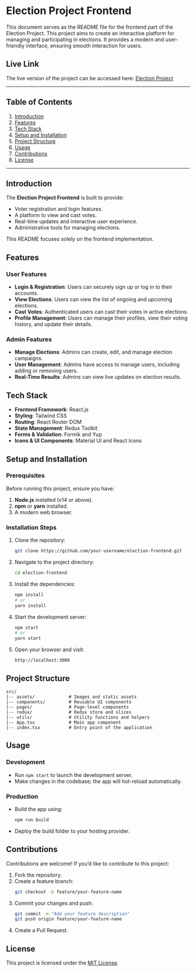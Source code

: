 # Election Project Frontend

This document serves as the README file for the frontend part of the Election Project. This project aims to create an interactive platform for managing and participating in elections. It provides a modern and user-friendly interface, ensuring smooth interaction for users.

## Live Link

The live version of the project can be accessed here: [Election Project](https://electon-one.vercel.app/)

---

## Table of Contents

1. [Introduction](#introduction)
2. [Features](#features)
3. [Tech Stack](#tech-stack)
4. [Setup and Installation](#setup-and-installation)
5. [Project Structure](#project-structure)
6. [Usage](#usage)
7. [Contributions](#contributions)
8. [License](#license)

---

## Introduction

The **Election Project Frontend** is built to provide:

- Voter registration and login features.
- A platform to view and cast votes.
- Real-time updates and interactive user experience.
- Administrative tools for managing elections.

This README focuses solely on the frontend implementation.

## Features

### User Features

- **Login & Registration**: Users can securely sign up or log in to their accounts.
- **View Elections**: Users can view the list of ongoing and upcoming elections.
- **Cast Votes**: Authenticated users can cast their votes in active elections.
- **Profile Management**: Users can manage their profiles, view their voting history, and update their details.

### Admin Features

- **Manage Elections**: Admins can create, edit, and manage election campaigns.
- **User Management**: Admins have access to manage users, including adding or removing users.
- **Real-Time Results**: Admins can view live updates on election results.

## Tech Stack

- **Frontend Framework**: React.js
- **Styling**: Tailwind CSS
- **Routing**: React Router DOM
- **State Management**: Redux Toolkit
- **Forms & Validation**: Formik and Yup
- **Icons & UI Components**: Material UI and React Icons

## Setup and Installation

### Prerequisites

Before running this project, ensure you have:

1. **Node.js** installed (v14 or above).
2. **npm** or **yarn** installed.
3. A modern web browser.

### Installation Steps

1. Clone the repository:

   ```bash
   git clone https://github.com/your-username/election-frontend.git
   ```

2. Navigate to the project directory:

   ```bash
   cd election-frontend
   ```

3. Install the dependencies:

   ```bash
   npm install
   # or
   yarn install
   ```

4. Start the development server:

   ```bash
   npm start
   # or
   yarn start
   ```

5. Open your browser and visit:

   ```
   http://localhost:3000
   ```

## Project Structure

```plaintext
src/
|-- assets/             # Images and static assets
|-- components/         # Reusable UI components
|-- pages/              # Page-level components
|-- redux/              # Redux store and slices
|-- utils/              # Utility functions and helpers
|-- App.tsx             # Main app component
|-- index.tsx           # Entry point of the application
```

## Usage

### Development

- Run `npm start` to launch the development server.
- Make changes in the codebase; the app will hot-reload automatically.

### Production

- Build the app using:
  ```bash
  npm run build
  ```
- Deploy the build folder to your hosting provider.

## Contributions

Contributions are welcome! If you’d like to contribute to this project:

1. Fork the repository.
2. Create a feature branch:
   ```bash
   git checkout -b feature/your-feature-name
   ```
3. Commit your changes and push:
   ```bash
   git commit -m "Add your feature description"
   git push origin feature/your-feature-name
   ```
4. Create a Pull Request.

## License

This project is licensed under the [MIT License](LICENSE).

